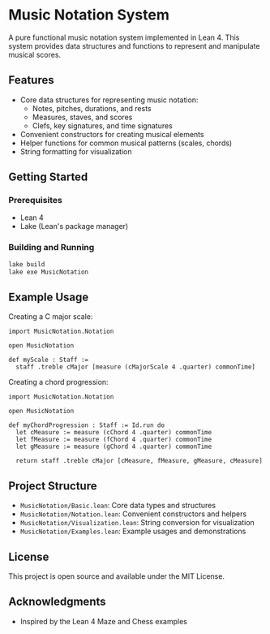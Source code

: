 # Music Notation System

A pure functional music notation system implemented in Lean 4. This system provides data structures and functions to represent and manipulate musical scores.

## Features

- Core data structures for representing music notation:
  - Notes, pitches, durations, and rests
  - Measures, staves, and scores
  - Clefs, key signatures, and time signatures
- Convenient constructors for creating musical elements
- Helper functions for common musical patterns (scales, chords)
- String formatting for visualization

## Getting Started

### Prerequisites

- Lean 4
- Lake (Lean's package manager)

### Building and Running

```bash
lake build
lake exe MusicNotation
```

## Example Usage

Creating a C major scale:

```lean
import MusicNotation.Notation

open MusicNotation

def myScale : Staff := 
  staff .treble cMajor [measure (cMajorScale 4 .quarter) commonTime]
```

Creating a chord progression:

```lean
import MusicNotation.Notation

open MusicNotation

def myChordProgression : Staff := Id.run do
  let cMeasure := measure (cChord 4 .quarter) commonTime
  let fMeasure := measure (fChord 4 .quarter) commonTime
  let gMeasure := measure (gChord 4 .quarter) commonTime
  
  return staff .treble cMajor [cMeasure, fMeasure, gMeasure, cMeasure]
```

## Project Structure

- `MusicNotation/Basic.lean`: Core data types and structures
- `MusicNotation/Notation.lean`: Convenient constructors and helpers
- `MusicNotation/Visualization.lean`: String conversion for visualization
- `MusicNotation/Examples.lean`: Example usages and demonstrations

## License

This project is open source and available under the MIT License.

## Acknowledgments

- Inspired by the Lean 4 Maze and Chess examples